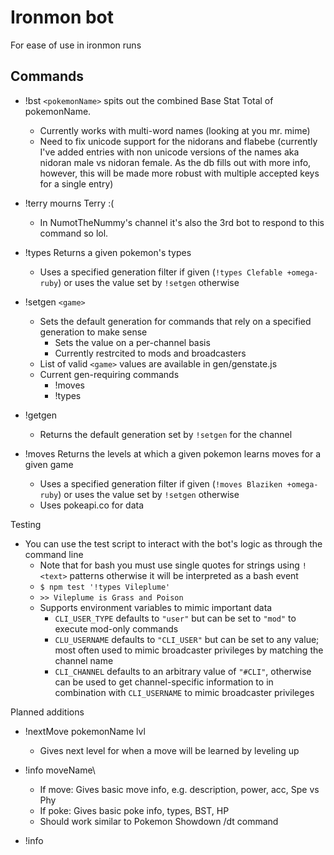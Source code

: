 # Ironmon bot

For ease of use in ironmon runs

## Commands
* !bst `<pokemonName>` spits out the combined Base Stat Total of pokemonName.
  * Currently works with multi-word names (looking at you mr. mime)
  * Need to fix unicode support for the nidorans and flabebe (currently I've added entries with non unicode versions of the names aka nidoran male vs nidoran female. As the db fills out with more info, however, this will be made more robust with multiple accepted keys for a single entry)

* !terry mourns Terry :(
  * In NumotTheNummy's channel it's also the 3rd bot to respond to this command so lol.

* !types Returns a given pokemon's types
  * Uses a specified generation filter if given (`!types Clefable +omega-ruby`) or uses the value set by `!setgen` otherwise

* !setgen `<game>`
  * Sets the default generation for commands that rely on a specified generation to make sense
    * Sets the value on a per-channel basis
    * Currently restrcited to mods and broadcasters
  * List of valid `<game>` values are available in gen/genstate.js
  * Current gen-requiring commands
    * !moves
    * !types

* !getgen
  * Returns the default generation set by `!setgen` for the channel

* !moves Returns the levels at which a given pokemon learns moves for a given game
  * Uses a specified generation filter if given (`!moves Blaziken +omega-ruby`) or uses the value set by `!setgen` otherwise
  * Uses pokeapi.co for data

Testing

* You can use the test script to interact with the bot's logic as through the command line
  * Note that for bash you must use single quotes for strings using `!<text>` patterns otherwise it will be interpreted as a bash event
  * `$ npm test '!types Vileplume'`
  * `>> Vileplume is Grass and Poison`
  * Supports environment variables to mimic important data
    * `CLI_USER_TYPE` defaults to `"user"` but can be set to `"mod"` to execute mod-only commands
    * `CLU_USERNAME` defaults to `"CLI_USER"` but can be set to any value; most often used to mimic broadcaster privileges by matching the channel name
    * `CLI_CHANNEL` defaults to an arbitrary value of `"#CLI"`, otherwise can be used to get channel-specific information to in combination with `CLI_USERNAME` to mimic broadcaster privileges

Planned additions

* !nextMove pokemonName lvl 
  * Gives next level for when a move will be learned by leveling up

* !info moveName\
  * If move: Gives basic move info, e.g. description, power, acc, Spe vs Phy
  * If poke: Gives basic poke info, types, BST, HP 
  * Should work similar to Pokemon Showdown /dt command

* !info 